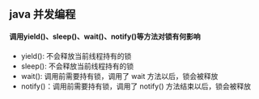 ## java 并发编程

#### 调用yield()、sleep()、wait()、notify()等方法对锁有何影响

- yield(): 不会释放当前线程持有的锁
- sleep(): 不会释放当前线程持有的锁
- wait(): 调用前需要持有锁，调用了 wait 方法以后，锁会被释放
- notify()：调用前需要持有锁，调用了 notify() 方法结束以后，锁会被释放
